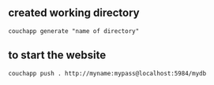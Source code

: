 ## created working directory
```
couchapp generate "name of directory"
```
## to start the website
```
couchapp push . http://myname:mypass@localhost:5984/mydb
```


